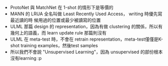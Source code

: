 * ProtoNet 與 MatchNet 在 1-shot 的情形下是等價的
* MANN 的 LRUA 全名叫做 Least Recently Used Access， writing 時優先寫最近讀的時
  候用過的位置或最少被讀寫的位置
* ULML 那篇 design 的 representation，因為有做 clustering 的關係，所以有幾何上的語義，而 learn update rule 那篇則沒有
* ULML 在 meta-test 時，不會在 retrain representation，meta-test僅僅是K-shot
  training examples，然後test samples
* 所以我們不會說 "Unsupervised Learning"，因為 unsupervised 的部份根本沒有learning :p
